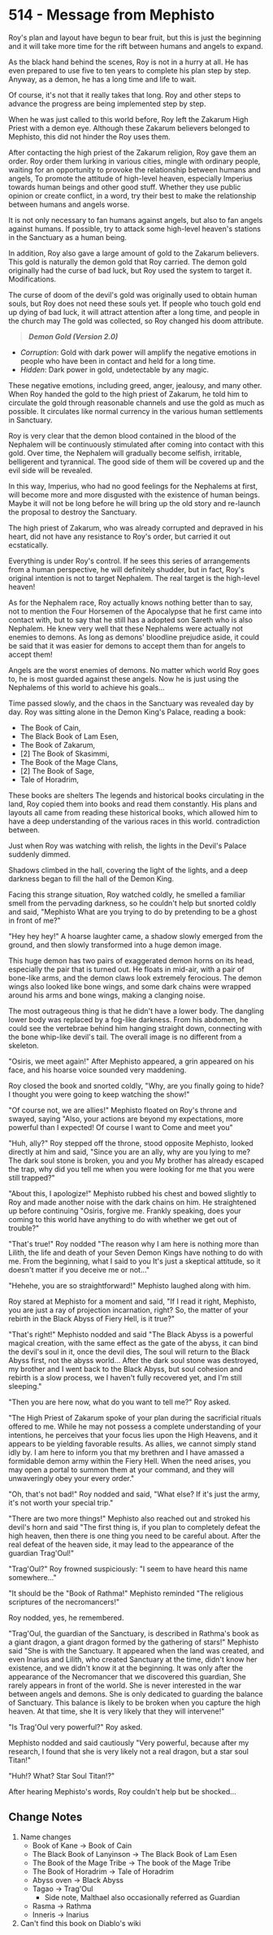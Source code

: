 # 514 - Message from Mephisto

Roy's plan and layout have begun to bear fruit, but this is just the beginning and it will take more time for the rift between humans and angels to expand.

As the black hand behind the scenes, Roy is not in a hurry at all. He has even prepared to use five to ten years to complete his plan step by step. Anyway, as a demon, he has a long time and life to wait.

Of course, it's not that it really takes that long. Roy and other steps to advance the progress are being implemented step by step.

When he was just called to this world before, Roy left the Zakarum High Priest with a demon eye. Although these Zakarum believers belonged to Mephisto, this did not hinder the Roy uses them.

After contacting the high priest of the Zakarum religion, Roy gave them an order. Roy order them lurking in various cities, mingle with ordinary people, waiting for an opportunity to provoke the relationship between humans and angels, To promote the attitude of high-level heaven, especially Imperius towards human beings and other good stuff. Whether they use public opinion or create conflict, in a word, try their best to make the relationship between humans and angels worse.

It is not only necessary to fan humans against angels, but also to fan angels against humans. If possible, try to attack some high-level heaven's stations in the Sanctuary as a human being.

In addition, Roy also gave a large amount of gold to the Zakarum believers. This gold is naturally the demon gold that Roy carried. The demon gold originally had the curse of bad luck, but Roy used the system to target it. Modifications.

The curse of doom of the devil's gold was originally used to obtain human souls, but Roy does not need these souls yet. If people who touch gold end up dying of bad luck, it will attract attention after a long time, and people in the church may The gold was collected, so Roy changed his doom attribute.

> ***Demon Gold (Version 2.0)***

- *Corruption*: Gold with dark power will amplify the negative emotions in people who have been in contact and held for a long time.
- *Hidden*: Dark power in gold, undetectable by any magic.

These negative emotions, including greed, anger, jealousy, and many other. When Roy handed the gold to the high priest of Zakarum, he told him to circulate the gold through reasonable channels and use the gold as much as possible. It circulates like normal currency in the various human settlements in Sanctuary.

Roy is very clear that the demon blood contained in the blood of the Nephalem will be continuously stimulated after coming into contact with this gold. Over time, the Nephalem will gradually become selfish, irritable, belligerent and tyrannical. The good side of them will be covered up and the evil side will be revealed.

In this way, Imperius, who had no good feelings for the Nephalems at first, will become more and more disgusted with the existence of human beings. Maybe it will not be long before he will bring up the old story and re-launch the proposal to destroy the Sanctuary.

The high priest of Zakarum, who was already corrupted and depraved in his heart, did not have any resistance to Roy's order, but carried it out ecstatically.

Everything is under Roy's control. If he sees this series of arrangements from a human perspective, he will definitely shudder, but in fact, Roy's original intention is not to target Nephalem. The real target is the high-level heaven!

As for the Nephalem race, Roy actually knows nothing better than to say, not to mention the Four Horsemen of the Apocalypse that he first came into contact with, but to say that he still has a adopted son Sareth who is also Nephalem. He knew very well that these Nephalems were actually not enemies to demons. As long as demons' bloodline prejudice aside, it could be said that it was easier for demons to accept them than for angels to accept them!

Angels are the worst enemies of demons. No matter which world Roy goes to, he is most guarded against these angels. Now he is just using the Nephalems of this world to achieve his goals...

Time passed slowly, and the chaos in the Sanctuary was revealed day by day. Roy was sitting alone in the Demon King's Palace, reading a book:

- The Book of Cain,
- The Black Book of Lam Esen,
- The Book of Zakarum,
- [2] The Book of Skasimmi,
- The Book of the Mage Clans,
- [2] The Book of Sage,
- Tale of Horadrim,

These books are shelters The legends and historical books circulating in the land, Roy copied them into books and read them constantly. His plans and layouts all came from reading these historical books, which allowed him to have a deep understanding of the various races in this world. contradiction between.

Just when Roy was watching with relish, the lights in the Devil's Palace suddenly dimmed.

Shadows climbed in the hall, covering the light of the lights, and a deep darkness began to fill the hall of the Demon King.

Facing this strange situation, Roy watched coldly, he smelled a familiar smell from the pervading darkness, so he couldn't help but snorted coldly and said, "Mephisto What are you trying to do by pretending to be a ghost in front of me?"

"Hey hey hey!" A hoarse laughter came, a shadow slowly emerged from the ground, and then slowly transformed into a huge demon image.

This huge demon has two pairs of exaggerated demon horns on its head, especially the pair that is turned out. He floats in mid-air, with a pair of bone-like arms, and the demon claws look extremely ferocious. The demon wings also looked like bone wings, and some dark chains were wrapped around his arms and bone wings, making a clanging noise.

The most outrageous thing is that he didn't have a lower body. The dangling lower body was replaced by a fog-like darkness. From his abdomen, he could see the vertebrae behind him hanging straight down, connecting with the bone whip-like devil's tail. The overall image is no different from a skeleton.

"Osiris, we meet again!" After Mephisto appeared, a grin appeared on his face, and his hoarse voice sounded very maddening.

Roy closed the book and snorted coldly, "Why, are you finally going to hide? I thought you were going to keep watching the show!"

"Of course not, we are allies!" Mephisto floated on Roy's throne and swayed, saying "Also, your actions are beyond my expectations, more powerful than I expected! Of course I want to Come and meet you"

"Huh, ally?" Roy stepped off the throne, stood opposite Mephisto, looked directly at him and said, "Since you are an ally, why are you lying to me? The dark soul stone is broken, you and you My brother has already escaped the trap, why did you tell me when you were looking for me that you were still trapped?"

"About this, I apologize!" Mephisto rubbed his chest and bowed slightly to Roy and made another noise with the dark chains on him. He straightened up before continuing "Osiris, forgive me. Frankly speaking, does your coming to this world have anything to do with whether we get out of trouble?"

"That's true!" Roy nodded "The reason why I am here is nothing more than Lilith, the life and death of your Seven Demon Kings have nothing to do with me. From the beginning, what I said to you It's just a skeptical attitude, so it doesn't matter if you deceive me or not..."

"Hehehe, you are so straightforward!" Mephisto laughed along with him.

Roy stared at Mephisto for a moment and said, "If I read it right, Mephisto, you are just a ray of projection incarnation, right? So, the matter of your rebirth in the Black Abyss of Fiery Hell, is it true?"

"That's right!" Mephisto nodded and said "The Black Abyss is a powerful magical creation, with the same effect as the gate of the abyss, it can bind the devil's soul in it, once the devil dies, The soul will return to the Black Abyss first, not the abyss world... After the dark soul stone was destroyed, my brother and I went back to the Black Abyss, but soul cohesion and rebirth is a slow process, we I haven't fully recovered yet, and I'm still sleeping."

"Then you are here now, what do you want to tell me?" Roy asked.

"The High Priest of Zakarum spoke of your plan during the sacrificial rituals offered to me. While he may not possess a complete understanding of your intentions, he perceives that your focus lies upon the High Heavens, and it appears to be yielding favorable results. As allies, we cannot simply stand idly by. I am here to inform you that my brethren and I have amassed a formidable demon army within the Fiery Hell. When the need arises, you may open a portal to summon them at your command, and they will unwaveringly obey your every order."

"Oh, that's not bad!" Roy nodded and said, "What else? If it's just the army, it's not worth your special trip."

"There are two more things!" Mephisto also reached out and stroked his devil's horn and said "The first thing is, if you plan to completely defeat the high heaven, then there is one thing you need to be careful about. After the real defeat of the heaven side, it may lead to the appearance of the guardian Trag'Oul!"

"Trag'Oul?" Roy frowned suspiciously: "I seem to have heard this name somewhere..."

"It should be the "Book of Rathma!" Mephisto reminded "The religious scriptures of the necromancers!"

Roy nodded, yes, he remembered.

"Trag'Oul, the guardian of the Sanctuary, is described in Rathma's book as a giant dragon, a giant dragon formed by the gathering of stars!" Mephisto said "She is with the Sanctuary. It appeared when the land was created, and even Inarius and Lilith, who created Sanctuary at the time, didn't know her existence, and we didn't know it at the beginning. It was only after the appearance of the Necromancer that we discovered this guardian, She rarely appears in front of the world. She is never interested in the war between angels and demons. She is only dedicated to guarding the balance of Sanctuary. This balance is likely to be broken when you capture the high heaven. At that time, she It is very likely that they will intervene!"

"Is Trag'Oul very powerful?" Roy asked.

Mephisto nodded and said cautiously "Very powerful, because after my research, I found that she is very likely not a real dragon, but a star soul Titan!"

"Huh!? What? Star Soul Titan!?"

After hearing Mephisto's words, Roy couldn't help but be shocked...

## Change Notes

1. Name changes
   - Book of Kane -> Book of Cain
   - The Black Book of Lanyinson -> The Black Book of Lam Esen
   - The Book of the Mage Tribe -> The book of the Mage Tribe
   - The Book of Horadrim -> Tale of Horadrim
   - Abyss oven -> Black Abyss
   - Tagao -> Trag'Oul
     - Side note, Malthael also occasionally referred as Guardian
   - Rasma -> Rathma
   - Inneris -> Inarius
2. Can't find this book on Diablo's wiki
